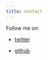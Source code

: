 ```yaml
---
title: Contact
---
```


Follow me on:

- [twitter](https://twitter.com/mvcisback)

- [github](https://github.com/mvcisback) 
